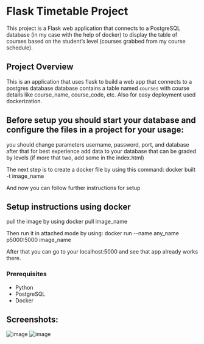 # Flask Timetable Project

This project is a Flask web application that connects to a PostgreSQL database (in my case with the help of docker) to display the table of courses based on the student’s level (courses grabbed from my course schedule).

## Project Overview

This is an application that uses flask to build a web app that connects to a postgres database database contains a table named `courses` with course details like course_name, course_code, etc.
Also for easy deployment used dockerization.

## Before setup you should start your database and configure the files in a project for your usage:
you should change parameters username, password, port, and database
after that for best experience add data to your database that can be graded by levels (if more that two, add some in the index.html)

The next step is to create a docker file by using this command:
docker built -t image_name

And now you can follow further instructions for setup

## Setup instructions using docker
pull the image by using
docker pull image_name

Then run it in attached mode by using:
docker run --name any_name p5000:5000 image_name

After that you can go to your localhost:5000 and see that app already works there.

### Prerequisites
- Python
- PostgreSQL
- Docker

## Screenshots:
![image](https://github.com/user-attachments/assets/d3d28287-1f59-4ae5-96f8-218087ddddec)
![image](https://github.com/user-attachments/assets/836164ac-89d2-4b6b-8149-53e4c6a98690)

